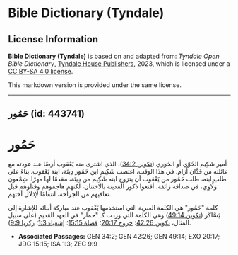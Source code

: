 # Bible Dictionary (Tyndale)

## License Information

**Bible Dictionary (Tyndale)** is based on and adapted from: _Tyndale Open Bible Dictionary_, [Tyndale House Publishers](https://tyndaleopenresources.com/), 2023, which is licensed under a [CC BY-SA 4.0 license](https://creativecommons.org/licenses/by-sa/4.0/legalcode.en).

This markdown version is provided under the same license.



--------------------------------

## حَمُور (id: 443741)

حَمُور
======

أمير شَكِيم الحُوّي أو الحُوري ([تكوين 34:2](https://ref.ly/Gen34:2))، الذي اشترى منه يَعْقوب أرضًا عند عودته مع عائلته من فَدَّان أَرَام. في هذا الوقت، اغتصب شَكِيم ابن حَمُور دِينَة، ابنة يَعْقوب. بناءً على طلب ابنه، طلب حَمُور من يَعْقوب أن يتزوج ابنه شَكِيم من دِينَة، مقدمًا لها مهرًا. شِمْعون وَلَّاوِي، في صداقة زائفة، أقنعوا ذكور المدينة بالاختتان، لكنهم هاجموهم وقتلوهم قبل تعافيهم من الجراحة، انتقامًا لإذلال أختهم.

كلمة "حَمُور" هي الكلمة العبرية التي استخدمها يَعْقوب عند مباركة أبنائه للإشارة إلى يَسَّاكَر ([تكوين 49:14](https://ref.ly/Gen49:14)) وهي الكلمة التي وردت كـ "حمار" في العهد القديم (على سبيل المثال، [تكوين 42:26](https://ref.ly/Gen42:26)؛ [خروج 20:17](https://ref.ly/Exod20:17)؛ [قضاة 15:15](https://ref.ly/Judg15:15)؛ [إشعياء 1:3](https://ref.ly/Isa1:3)؛ [زكريا 9:9](https://ref.ly/Zech9:9)).

* **Associated Passages:** GEN 34:2; GEN 42:26; GEN 49:14; EXO 20:17; JDG 15:15; ISA 1:3; ZEC 9:9

